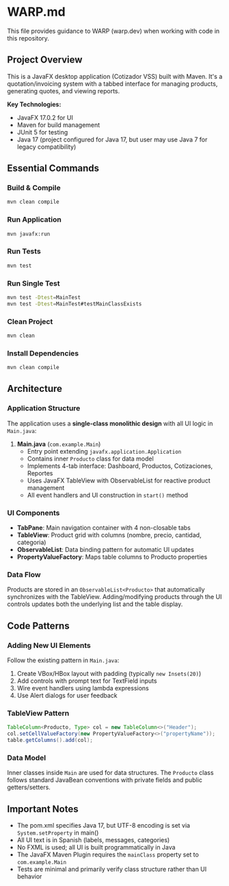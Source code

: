 # WARP.md

This file provides guidance to WARP (warp.dev) when working with code in this repository.

## Project Overview

This is a JavaFX desktop application (Cotizador VSS) built with Maven. It's a quotation/invoicing system with a tabbed interface for managing products, generating quotes, and viewing reports.

**Key Technologies:**
- JavaFX 17.0.2 for UI
- Maven for build management
- JUnit 5 for testing
- Java 17 (project configured for Java 17, but user may use Java 7 for legacy compatibility)

## Essential Commands

### Build & Compile
```bash
mvn clean compile
```

### Run Application
```bash
mvn javafx:run
```

### Run Tests
```bash
mvn test
```

### Run Single Test
```bash
mvn test -Dtest=MainTest
mvn test -Dtest=MainTest#testMainClassExists
```

### Clean Project
```bash
mvn clean
```

### Install Dependencies
```bash
mvn clean compile
```

## Architecture

### Application Structure
The application uses a **single-class monolithic design** with all UI logic in `Main.java`:

1. **Main.java** (`com.example.Main`)
   - Entry point extending `javafx.application.Application`
   - Contains inner `Producto` class for data model
   - Implements 4-tab interface: Dashboard, Productos, Cotizaciones, Reportes
   - Uses JavaFX TableView with ObservableList for reactive product management
   - All event handlers and UI construction in `start()` method

### UI Components
- **TabPane**: Main navigation container with 4 non-closable tabs
- **TableView<Producto>**: Product grid with columns (nombre, precio, cantidad, categoria)
- **ObservableList**: Data binding pattern for automatic UI updates
- **PropertyValueFactory**: Maps table columns to Producto properties

### Data Flow
Products are stored in an `ObservableList<Producto>` that automatically synchronizes with the TableView. Adding/modifying products through the UI controls updates both the underlying list and the table display.

## Code Patterns

### Adding New UI Elements
Follow the existing pattern in `Main.java`:
1. Create VBox/HBox layout with padding (typically `new Insets(20)`)
2. Add controls with prompt text for TextField inputs
3. Wire event handlers using lambda expressions
4. Use Alert dialogs for user feedback

### TableView Pattern
```java
TableColumn<Producto, Type> col = new TableColumn<>("Header");
col.setCellValueFactory(new PropertyValueFactory<>("propertyName"));
table.getColumns().add(col);
```

### Data Model
Inner classes inside `Main` are used for data structures. The `Producto` class follows standard JavaBean conventions with private fields and public getters/setters.

## Important Notes

- The pom.xml specifies Java 17, but UTF-8 encoding is set via `System.setProperty` in main()
- All UI text is in Spanish (labels, messages, categories)
- No FXML is used; all UI is built programmatically in Java
- The JavaFX Maven Plugin requires the `mainClass` property set to `com.example.Main`
- Tests are minimal and primarily verify class structure rather than UI behavior
